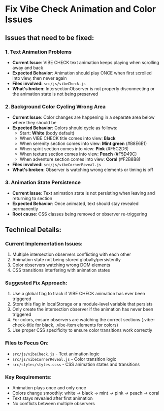 # Fix Vibe Check Animation and Color Issues

## Issues that need to be fixed:

### 1. Text Animation Problems
- **Current Issue**: VIBE CHECK text animation keeps playing when scrolling away and back
- **Expected Behavior**: Animation should play ONCE when first scrolled into view, then never again
- **Files involved**: `src/js/vibeCheck.js`
- **What's broken**: IntersectionObserver is not properly disconnecting or the animation state is not being preserved

### 2. Background Color Cycling Wrong Area  
- **Current Issue**: Color changes are happening in a separate area below where they should be
- **Expected Behavior**: Colors should cycle as follows:
  - Start: **White** (body default)
  - When VIBE CHECK title comes into view: **Black**
  - When serenity section comes into view: **Mint green** (#B8E6E1)
  - When spirit section comes into view: **Pink** (#F5C2D6)
  - When texture section comes into view: **Peach** (#F5D49C)
  - When adventure section comes into view: **Coral** (#F2B8B8)
- **Files involved**: `src/js/vibeCornerReveal.js`
- **What's broken**: Observer is watching wrong elements or timing is off

### 3. Animation State Persistence
- **Current Issue**: Text animation state is not persisting when leaving and returning to section
- **Expected Behavior**: Once animated, text should stay revealed permanently
- **Root cause**: CSS classes being removed or observer re-triggering

## Technical Details:

### Current Implementation Issues:
1. Multiple intersection observers conflicting with each other
2. Animation state not being stored globally/persistently
3. Color observers watching wrong DOM elements
4. CSS transitions interfering with animation states

### Suggested Fix Approach:
1. Use a global flag to track if VIBE CHECK animation has ever been triggered
2. Store this flag in localStorage or a module-level variable that persists
3. Only create the intersection observer if the animation has never been triggered
4. For colors, ensure observers are watching the correct sections (.vibe-check-title for black, .vibe-item elements for colors)
5. Use proper CSS specificity to ensure color transitions work correctly

### Files to Focus On:
- `src/js/vibeCheck.js` - Text animation logic
- `src/js/vibeCornerReveal.js` - Color transition logic  
- `src/styles/styles.scss` - CSS animation states and transitions

### Key Requirements:
- Animation plays once and only once
- Colors change smoothly: white → black → mint → pink → peach → coral
- Text stays revealed after first animation
- No conflicts between multiple observers